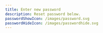 ```yaml
---
title: Enter new password
description: Reset password below.
passwordShowIcon: /images/password.svg
passwordHideIcon: /images/passwordhide.svg
---
```

